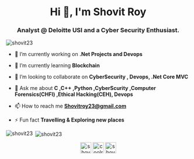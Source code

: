 <h1 align="center">Hi 👋, I'm Shovit Roy</h1>
<h3 align="center">Analyst @ Deloitte USI and a Cyber Security Enthusiast.</h3>

<p align="left"> <img src="https://komarev.com/ghpvc/?username=shovit23" alt="shovit23" /> </p>

- 🔭 I’m currently working on **.Net Projects and Devops**

- 🌱 I’m currently learning **Blockchain**

- 👯 I’m looking to collaborate on **CyberSecurity , Devops, .Net Core MVC**

- 💬 Ask me about **C ,C++ ,Python ,CyberScurity ,Computer Forensics(CHFI) ,Ethical Hacking(CEH), Devops**

- 📫 How to reach me **Shovitroy23@gmail.com**

- ⚡ Fun fact **Travelling & Exploring new places**



<p><img align="left" src="https://github-readme-stats.vercel.app/api/top-langs/?username=shovit23&layout=compact" alt="shovit23" /></p>

<p>&nbsp;<img align="center" src="https://github-readme-stats.vercel.app/api?username=shovit23&show_icons=true" alt="shovit23" /></p>

<p align="center">
<a href="https://twitter.com/shovit" target="blank"><img align="center" src="https://cdn.jsdelivr.net/npm/simple-icons@3.0.1/icons/twitter.svg" alt="shovit" height="30" width="30" /></a>
<a href="https://instagram.com/coolroy4u" target="blank"><img align="center" src="https://cdn.jsdelivr.net/npm/simple-icons@3.0.1/icons/instagram.svg" alt="coolroy4u" height="30" width="30" /></a>
<a href="https://www.hackerrank.com/shovitroy" target="blank"><img align="center" src="https://cdn.jsdelivr.net/npm/simple-icons@3.0.1/icons/hackerrank.svg" alt="shovitroy" height="30" width="30" /></a>
</p>
